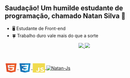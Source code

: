## Saudação! Um humilde estudante de programação, chamado Natan Silva 🖖
- 🖥️ Estudante de Front-end
- 🍀 Trabalho duro vale mais do que a sorte

<div align="center">
  <a href="https://github.com/NataNSGS">
  <img height="170em" src="https://github-readme-stats.vercel.app/api?username=NataNSGS&show_icons=true&theme=gruvbox&include_all_commits=true&count_private=true"/>
  <img height="130em" src="https://github-readme-stats.vercel.app/api/top-langs/?username=NataNSGS&layout=compact&langs_count=7&theme=gruvbox"/>
</div>

 ##
  
  <div style="display: inline_block"><br>
     <img align="center" alt="Natan-HTML" height="30" width="40" src="https://raw.githubusercontent.com/devicons/devicon/master/icons/html5/html5-original.svg">
     <img align="center" alt="Natan-CSS" height="30" width="40" src="https://raw.githubusercontent.com/devicons/devicon/master/icons/css3/css3-original.svg">
     <img align="center" alt="Natan-Js" height="30" width="40" src="https://raw.githubusercontent.com/devicons/devicon/master/icons/javascript/javascript-plain.svg">
     <img align="center" alt="Natan-Js" height="30" width="40" src="https://cdn.jsdelivr.net/gh/devicons/devicon/icons/angularjs/angularjs-original.svg">
  </div>
  
##
